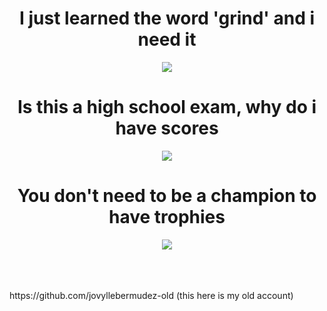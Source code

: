 
<h1 align="center">I just learned the word 'grind' and i need it</h1>
<p align="center">
	<img align="center" src="http://github-readme-streak-stats.herokuapp.com?user=jovyllebermudez&theme=vue" />
</p>

<h1 align="center">Is this a high school exam, why do i have scores</h1>
<p align="center">
	<img align="center" src="https://github-readme-stats.vercel.app/api?username=jovyllebermudez&show_icons=true" />
</p>

<h1 align="center">You don't need to be a champion to have trophies</h1>
<p align="center">
<img align="center" src="https://github-profile-trophy.vercel.app/?username=ryo-ma&column=7&margin-w=15&margin-h=15" />
</p>
<br />
<br />
<br />
https://github.com/jovyllebermudez-old (this here is my old account)
